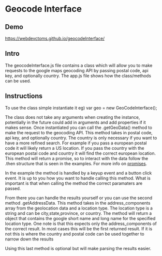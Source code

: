 # Geocode Interface

## Demo
https://webdevctoms.github.io/geocodeInterface/

## Intro
The geocodeInterface.js file contains a class which will allow you to make requests to the google maps geocoding API by passing postal code, api key, and optionally country. The app.js file shows how the class/methods can be used.

## Instructions
To use the class simple instantiate it eg) var geo = new GeoCodeInterface();

The class does not take any arguments when creating the instance, potentially in the future could add in arguments and add properties if it makes sense. Once instantiated you can call the .getGeoData() method to make the request to the geocoding API. This method takes in postal code, api key, and optionally country. The country is only necessary if you want to have a more refined search. For example if you pass a european postal code it will likely return a US location. If you pass the country with the european postal code and country it will find the correct european location. This method will return a promise, so to interact with the data follow the .then structure that is seen in the examples. For more info on <a href="https://developers.google.com/web/fundamentals/primers/promises" target="_blank">promises</a>.

In the example the method is handled by a keyup event and a button click event. It is up to you how you want to handle calling this method. What is important is that when calling the method the correct paramaters are passed.

From there you can handle the results yourself or you can use the second method .getAddressData. This method takes in the address_components array from the geolocation data and a location type. The location type is a string and can be city,state,province, or country. The method will return a object that contains the google short name and long name for the specified location type. One note is that this expects only the address_components of the correct result. In most cases this will be the first returned result. If it is not this is where the country and postal code can be used together to narrow down the results

Using this last method is optional but will make parsing the results easier. 
